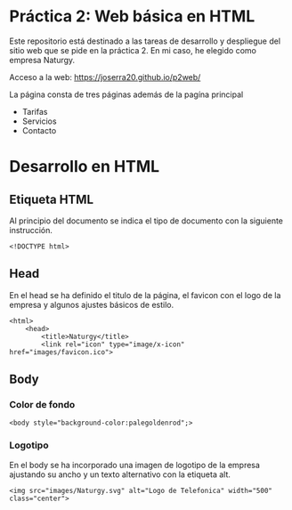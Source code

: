 # Práctica 2: Web básica en HTML
Este repositorio está destinado a las tareas de desarrollo y despliegue del sitio web que se pide en la práctica 2. En mi caso, he elegido como empresa Naturgy.

Acceso a la web: https://joserra20.github.io/p2web/

La página consta de tres páginas además de la pagína principal
- Tarifas
- Servicios
- Contacto

# Desarrollo en HTML
## Etiqueta HTML
Al principio del documento se indica el tipo de documento con la siguiente instrucción.
```
<!DOCTYPE html>
```
## Head
En el head se ha definido el titulo de la página, el favicon con el logo de la empresa y algunos ajustes básicos de estilo.
```
<html>
    <head>
        <title>Naturgy</title>
        <link rel="icon" type="image/x-icon" href="images/favicon.ico">
```
## Body
### Color de fondo
```
<body style="background-color:palegoldenrod";>
```
### Logotipo
En el body se ha incorporado una imagen de logotipo de la empresa ajustando su ancho y un texto alternativo con la etiqueta alt.
```
<img src="images/Naturgy.svg" alt="Logo de Telefonica" width="500" class="center">
```

